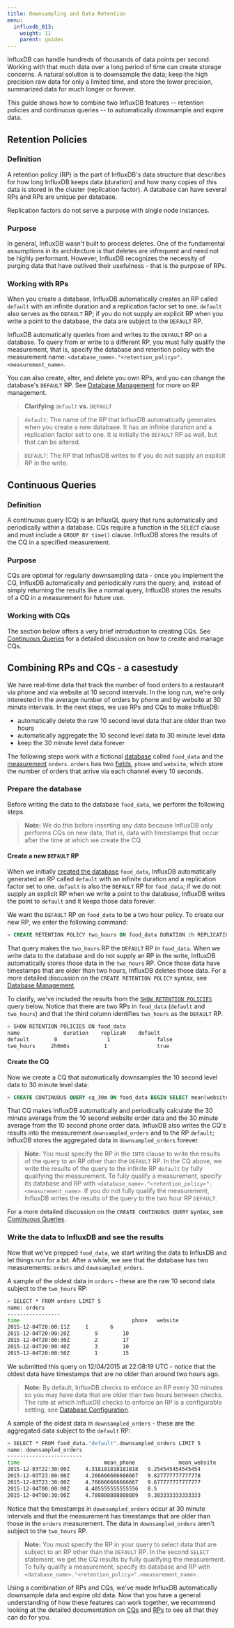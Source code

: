 ```yaml
---
title: Downsampling and Data Retention
menu:
  influxdb_013:
    weight: 11
    parent: guides
---
```


InfluxDB can handle hundreds of thousands of data points per second.
Working with that much data over a long period of time can create storage concerns.
A natural solution is to downsample the data; keep the high precision raw data for only a limited time, and store the lower precision, summarized data for much longer or forever.

This guide shows how to combine two InfluxDB features -- retention policies and continuous queries -- to automatically downsample and expire data.

## Retention Policies
### Definition  
A retention policy (RP) is the part of InfluxDB's data structure that describes for how long InfluxDB keeps data (duration) and how many copies of this data is stored in the cluster (replication factor).
A database can have several RPs and RPs are unique per database.

<dt> Replication factors do not serve a purpose with single node instances.
</dt>

### Purpose
In general, InfluxDB wasn't built to process deletes.
One of the fundamental assumptions in its architecture is that deletes are infrequent and need not be highly performant.
However, InfluxDB recognizes the necessity of purging data that have outlived their usefulness - that is the purpose of RPs.

### Working with RPs
When you create a database, InfluxDB automatically creates an RP called `default` with an infinite duration and a replication factor set to one.
`default` also serves as the `DEFAULT` RP; if you do not supply an explicit RP when you write a point to the database, the data are subject to the `DEFAULT` RP.

InfluxDB automatically queries from and writes to the `DEFAULT` RP on a database.
To query from or write to a different RP, you must fully qualify the measurement, that is, specify the database and retention policy with the measurement name: `<database_name>."<retention_policy>".<measurement_name>`.

You can also create, alter, and delete you own RPs, and you can change the database's `DEFAULT` RP.
See [Database Management](/influxdb/v0.13/query_language/database_management/#retention-policy-management) for more on RP management.

> **Clarifying** `default` **vs.** `DEFAULT`

> `default`: The name of the RP that InfluxDB automatically generates when you create a new database.
It has an infinite duration and a replication factor set to one.
It is initially the `DEFAULT` RP as well, but that can be altered.

> `DEFAULT`: The RP that InfluxDB writes to if you do not supply an explicit RP in the write.

## Continuous Queries
### Definition
A continuous query (CQ) is an InfluxQL query that runs automatically and periodically within a database.
CQs require a function in the `SELECT` clause and must include a `GROUP BY time()` clause.
InfluxDB stores the results of the CQ in a specified measurement.

### Purpose
CQs are optimal for regularly downsampling data - once you implement the CQ, InfluxDB automatically and periodically runs the query, and, instead of simply returning the results like a normal query, InfluxDB stores the results of a CQ in a measurement for future use.

### Working with CQs
The section below offers a very brief introduction to creating CQs.
See [Continuous Queries](/influxdb/v0.13/query_language/continuous_queries/) for a detailed discussion on how to create and manage CQs.

## Combining RPs and CQs - a casestudy
We have real-time data that track the number of food orders to a restaurant via phone and via website at 10 second intervals.
In the long run, we're only interested in the average number of orders by phone and by website at 30 minute intervals.
In the next steps, we use RPs and CQs to make InfluxDB:

 * automatically delete the raw 10 second level data that are older than two hours
 * automatically aggregate the 10 second level data to 30 minute level data
 * keep the 30 minute level data forever

The following steps work with a fictional [database](/influxdb/v0.13/concepts/glossary/#database) called `food_data` and the [measurement](/influxdb/v0.13/concepts/glossary/#measurement) `orders`.
`orders` has two [fields](/influxdb/v0.13/concepts/glossary/#field), `phone` and `website`, which store the number of orders that arrive via each channel every 10 seconds.

### Prepare the database
Before writing the data to the database `food_data`, we perform the following steps.

> **Note:** We do this before inserting any data because InfluxDB only performs CQs on new data, that is, data with timestamps that occur after the time at which we create the CQ.

#### Create a new `DEFAULT` RP
When we initially [created the database](/influxdb/v0.13/query_language/database_management/#create-a-database-with-create-database) `food_data`, InfluxDB automatically generated an RP called `default` with an infinite duration and a replication factor set to one.
`default` is also the `DEFAULT` RP for `food_data`; if we do not supply an explicit RP when we write a point to the database, InfluxDB writes the point to `default` and it keeps those data forever.

We want the `DEFAULT` RP on `food_data` to be a two hour policy.
To create our new RP, we enter the following command:

```sql
> CREATE RETENTION POLICY two_hours ON food_data DURATION 2h REPLICATION 1 DEFAULT
```
That query makes the `two_hours` RP the `DEFAULT` RP in `food_data`.
When we write data to the database and do not supply an RP in the write, InfluxDB automatically stores those data in the `two_hours` RP.
Once those data have timestamps that are older than two hours, InfluxDB deletes those data.
For a more detailed discussion on the `CREATE RETENTION POLICY` syntax, see [Database Management](/influxdb/v0.13/query_language/database_management/#retention-policy-management).

To clarify, we've included the results from the [`SHOW RETENTION POLICIES`](/influxdb/v0.13/query_language/schema_exploration/#explore-retention-policies-with-show-retention-policies) query below.
Notice that there are two RPs in `food_data` (`default` and `two_hours`) and that the third column identifies `two_hours` as the `DEFAULT` RP.

```bash
> SHOW RETENTION POLICIES ON food_data
name		      duration	  replicaN	  default
default		   0		        1		        false
two_hours	  2h0m0s		   1		        true
```

#### Create the CQ
Now we create a CQ that automatically downsamples the 10 second level data to 30 minute level data:

```sql
> CREATE CONTINUOUS QUERY cq_30m ON food_data BEGIN SELECT mean(website) AS mean_website,mean(phone) AS mean_phone INTO food_data."default".downsampled_orders FROM orders GROUP BY time(30m) END
```
That CQ makes InfluxDB automatically and periodically calculate the 30 minute average from the 10 second website order data and the 30 minute average from the 10 second phone order data.
InfluxDB also writes the CQ's results into the measurement `downsampled_orders` and to the RP `default`; InfluxDB stores the aggregated data in `downsampled_orders` forever.

> **Note:** You must specify the RP in the `INTO` clause to write the results of the query to an RP other than the `DEFAULT` RP.
In the CQ above, we write the results of the query to the infinite RP `default` by fully qualifying the measurement.
To fully qualify a measurement, specify its database and RP with `<database_name>."<retention_policy>".<measurement_name>`.
If you do not fully qualify the measurement, InfluxDB writes the results of the query to the two hour RP `DEFAULT`.

For a more detailed discussion on the `CREATE CONTINUOUS QUERY` syntax, see [Continuous Queries](/influxdb/v0.13/query_language/continuous_queries/).

### Write the data to InfluxDB and see the results
Now that we've prepped `food_data`, we start writing the data to InfluxDB and let things run for a bit.
After a while, we see that the database has two measurements: `orders` and `downsampled_orders`.

A sample of the oldest data in `orders` - these are the raw 10 second data subject to the `two_hours` RP:
```bash
> SELECT * FROM orders LIMIT 5
name: orders
-----------------
time						            phone 	website
2015-12-04T20:00:11Z	 1	     6
2015-12-04T20:00:20Z		9	     10
2015-12-04T20:00:30Z		2	     17
2015-12-04T20:00:40Z		3	     10
2015-12-04T20:00:50Z		1	     15
```
We submitted this query on 12/04/2015 at 22:08:19 UTC  - notice that the oldest data have timestamps that are no older than around two hours ago.

> **Note:** By default, InfluxDB checks to enforce an RP every 30 minutes so you may have data that are older than two hours between checks.
The rate at which InfluxDB checks to enforce an RP is a configurable setting, see [Database Configuration](/influxdb/v0.13/administration/config/#retention).

A sample of the oldest data in `downsampled_orders` - these are the aggregated data subject to the `default` RP:
```bash
> SELECT * FROM food_data."default".downsampled_orders LIMIT 5
name: downsampled_orders
------------------------
time			               mean_phone		       mean_website
2015-12-03T22:30:00Z	 4.318181818181818	 9.254545454545454
2015-12-03T23:00:00Z	 4.266666666666667	 9.827777777777778
2015-12-03T23:30:00Z	 4.766666666666667	 9.677777777777777
2015-12-04T00:00:00Z	 4.405555555555556	 8.5
2015-12-04T00:30:00Z	 4.788888888888889	 9.383333333333333
```
Notice that the timestamps in `downsampled_orders` occur at 30 minute intervals and that the measurement has timestamps that are older than those in the `orders` measurement.
The data in `downsampled_orders` aren't subject to the `two_hours` RP.

> **Note:** You must specify the RP in your query to select data that are subject to an RP other than the `DEFAULT` RP.
In the second `SELECT` statement, we get the CQ results by fully qualifying the measurement.
To fully qualify a measurement, specify its database and RP with `<database_name>."<retention_policy>".<measurement_name>`.

Using a combination of RPs and CQs, we've made InfluxDB automatically downsample data and expire old data. Now that you have a general understanding of how these features can work together, we recommend looking at the detailed documentation on [CQs](/influxdb/v0.13/query_language/continuous_queries/) and [RPs](/influxdb/v0.13/query_language/database_management/#retention-policy-management) to see all that they can do for you.
